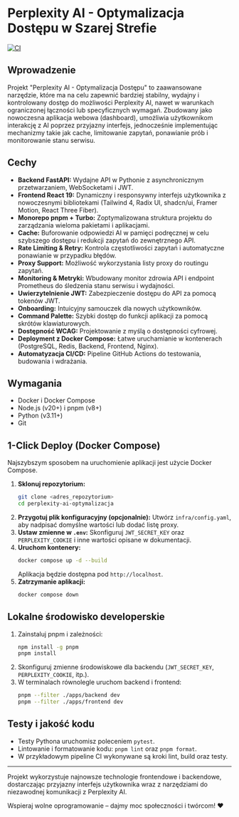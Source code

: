 # Perplexity AI - Optymalizacja Dostępu w Szarej Strefie
[![CI](https://github.com/Peskobar/perplexity-ai/actions/workflows/ci.yml/badge.svg)](https://github.com/Peskobar/perplexity-ai/actions/workflows/ci.yml)

## Wprowadzenie

Projekt "Perplexity AI - Optymalizacja Dostępu" to zaawansowane narzędzie, które ma na celu zapewnić bardziej stabilny, wydajny i kontrolowany dostęp do możliwości Perplexity AI, nawet w warunkach ograniczonej łączności lub specyficznych wymagań. Zbudowany jako nowoczesna aplikacja webowa (dashboard), umożliwia użytkownikom interakcję z AI poprzez przyjazny interfejs, jednocześnie implementując mechanizmy takie jak cache, limitowanie zapytań, ponawianie prób i monitorowanie stanu serwisu.

## Cechy

- **Backend FastAPI:** Wydajne API w Pythonie z asynchronicznym przetwarzaniem, WebSocketami i JWT.
- **Frontend React 19:** Dynamiczny i responsywny interfejs użytkownika z nowoczesnymi bibliotekami (Tailwind 4, Radix UI, shadcn/ui, Framer Motion, React Three Fiber).
- **Monorepo pnpm + Turbo:** Zoptymalizowana struktura projektu do zarządzania wieloma pakietami i aplikacjami.
- **Cache:** Buforowanie odpowiedzi AI w pamięci podręcznej w celu szybszego dostępu i redukcji zapytań do zewnętrznego API.
- **Rate Limiting & Retry:** Kontrola częstotliwości zapytań i automatyczne ponawianie w przypadku błędów.
- **Proxy Support:** Możliwość wykorzystania listy proxy do routingu zapytań.
- **Monitoring & Metryki:** Wbudowany monitor zdrowia API i endpoint Prometheus do śledzenia stanu serwisu i wydajności.
- **Uwierzytelnienie JWT:** Zabezpieczenie dostępu do API za pomocą tokenów JWT.
- **Onboarding:** Intuicyjny samouczek dla nowych użytkowników.
- **Command Palette:** Szybki dostęp do funkcji aplikacji za pomocą skrótów klawiaturowych.
- **Dostępność WCAG:** Projektowanie z myślą o dostępności cyfrowej.
- **Deployment z Docker Compose:** Łatwe uruchamianie w kontenerach (PostgreSQL, Redis, Backend, Frontend, Nginx).
- **Automatyzacja CI/CD:** Pipeline GitHub Actions do testowania, budowania i wdrażania.

## Wymagania

- Docker i Docker Compose
- Node.js (v20+) i pnpm (v8+)
- Python (v3.11+)
- Git

## 1-Click Deploy (Docker Compose)

Najszybszym sposobem na uruchomienie aplikacji jest użycie Docker Compose.

1. **Sklonuj repozytorium:**
   ```bash
   git clone <adres_repozytorium>
   cd perplexity-ai-optymalizacja
   ```
2. **Przygotuj plik konfiguracyjny (opcjonalnie):**
   Utwórz `infra/config.yaml`, aby nadpisać domyślne wartości lub dodać listę proxy.
3. **Ustaw zmienne w `.env`:**
   Skonfiguruj `JWT_SECRET_KEY` oraz `PERPLEXITY_COOKIE` i inne wartości opisane w dokumentacji.
4. **Uruchom kontenery:**
   ```bash
   docker compose up -d --build
   ```
   Aplikacja będzie dostępna pod `http://localhost`.
5. **Zatrzymanie aplikacji:**
   ```bash
   docker compose down
   ```

## Lokalne środowisko developerskie

1. Zainstaluj pnpm i zależności:
   ```bash
   npm install -g pnpm
   pnpm install
   ```
2. Skonfiguruj zmienne środowiskowe dla backendu (`JWT_SECRET_KEY`, `PERPLEXITY_COOKIE`, itp.).
3. W terminalach równolegle uruchom backend i frontend:
   ```bash
   pnpm --filter ./apps/backend dev
   pnpm --filter ./apps/frontend dev
   ```

## Testy i jakość kodu

- Testy Pythona uruchomisz poleceniem `pytest`.
- Lintowanie i formatowanie kodu: `pnpm lint` oraz `pnpm format`.
- W przykładowym pipeline CI wykonywane są kroki lint, build oraz testy.

---

Projekt wykorzystuje najnowsze technologie frontendowe i backendowe, dostarczając przyjazny interfejs użytkownika wraz z narzędziami do niezawodnej komunikacji z Perplexity AI.

Wspieraj wolne oprogramowanie – dajmy moc społeczności i twórcom! ❤️

